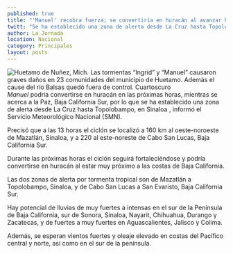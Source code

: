 ```yaml
---
published: true
title: "'Manuel' recobra fuerza; se convertiría en huracán al avanzar hacia BCS"
twitt: "Se ha establecido una zona de alerta desde La Cruz hasta Topolobampo, en Sinaloa"
author: La Jornada
location: Nacional
category: Principales
layout: posts
---
```


![Huetamo de Nuñez, Mich. Las tormentas “Ingrid” y “Manuel” causaron graves daños en 23 comunidades del municipio de Huetamo. Además el cause del río Balsas quedó fuera de control. Cuartoscuro](http://i.imgur.com/rBOqKVRm.jpg)_Manuel_ podría convertirse en huracán en las próximas horas, mientras se acerca a la Paz, Baja California Sur, por lo que se ha establecido una zona de alerta desde La Cruz hasta Topolobampo, en Sinaloa , informó el Servicio Meteorológico Nacional (SMN).

Precisó que a las 13 horas el ciclón se localizó a 160 km al oeste-noroeste de Mazatlán, Sinaloa, y a 220 al este-noreste de Cabo San Lucas, Baja California Sur.

Durante las próximas horas el ciclón seguirá fortaleciéndose y podría convertirse en huracán al estar muy próximo a las costas de Baja California.

Las dos zonas de alerta por tormenta tropical son de Mazatlán a Topolobampo, Sinaloa, y de Cabo San Lucas a San Evaristo, Baja California Sur.

Hay potencial de lluvias de muy fuertes a intensas en el sur de la Península de Baja California, sur de Sonora, Sinaloa, Nayarit, Chihuahua, Durango y Zacatecas, y de fuertes a muy fuertes en Aguascalientes, Jalisco y Colima.

Además, se esperan vientos fuertes y oleaje elevado en costas del Pacífico central y norte, así como en el sur de la península.
